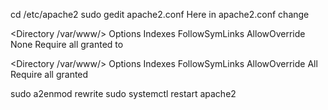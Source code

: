 cd /etc/apache2
sudo gedit apache2.conf
Here in apache2.conf change

<Directory /var/www/>
     Options Indexes FollowSymLinks
     AllowOverride None
     Require all granted
</Directory>
to

<Directory /var/www/>
        Options Indexes FollowSymLinks
        AllowOverride All
        Require all granted
</Directory>  

sudo a2enmod rewrite
sudo systemctl restart apache2
